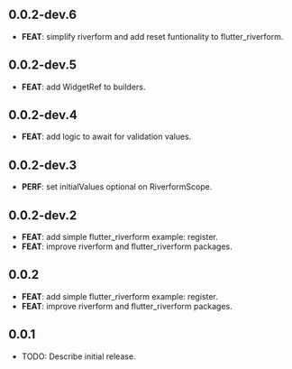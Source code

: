 ## 0.0.2-dev.6

 - **FEAT**: simplify riverform and add reset funtionality to flutter_riverform.

## 0.0.2-dev.5

 - **FEAT**: add WidgetRef to builders.

## 0.0.2-dev.4

 - **FEAT**: add logic to await for validation values.

## 0.0.2-dev.3

 - **PERF**: set initialValues optional on RiverformScope.

## 0.0.2-dev.2

 - **FEAT**: add simple flutter_riverform example: register.
 - **FEAT**: improve riverform and flutter_riverform packages.

## 0.0.2

 - **FEAT**: add simple flutter_riverform example: register.
 - **FEAT**: improve riverform and flutter_riverform packages.

## 0.0.1

* TODO: Describe initial release.
